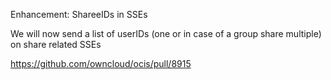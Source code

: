 Enhancement: ShareeIDs in SSEs

We will now send a list of userIDs (one or in case of a group share multiple) on share related SSEs

https://github.com/owncloud/ocis/pull/8915
